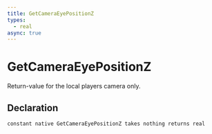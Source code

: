 ```yaml
---
title: GetCameraEyePositionZ
types:
  - real
async: true
---
```


# GetCameraEyePositionZ
Return-value for the local players camera only.

## Declaration

```
constant native GetCameraEyePositionZ takes nothing returns real
```